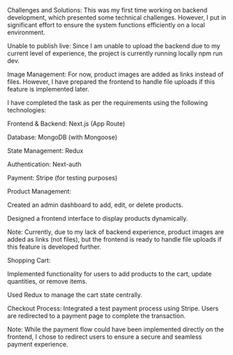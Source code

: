Challenges and Solutions:
This was my first time working on backend development, which presented some technical challenges. However, I put in significant effort to ensure the system functions efficiently on a local environment.

Unable to publish live: Since I am unable to upload the backend due to my current level of experience, the project is currently running locally npm run dev.

Image Management:
For now, product images are added as links instead of files. However, I have prepared the frontend to handle file uploads if this feature is implemented later.

I have completed the task as per the requirements using the following technologies:

Frontend & Backend: Next.js (App Route)

Database: MongoDB (with Mongoose)

State Management: Redux

Authentication: Next-auth

Payment: Stripe (for testing purposes)

Product Management:

Created an admin dashboard to add, edit, or delete products.

Designed a frontend interface to display products dynamically.

Note: Currently, due to my lack of backend experience, product images are added as links (not files), but the frontend is ready to handle file uploads if this feature is developed further.

Shopping Cart:

Implemented functionality for users to add products to the cart, update quantities, or remove items.

Used Redux to manage the cart state centrally.

Checkout Process:
Integrated a test payment process using Stripe. Users are redirected to a payment page to complete the transaction.

Note: While the payment flow could have been implemented directly on the frontend, I chose to redirect users to ensure a secure and seamless payment experience.
